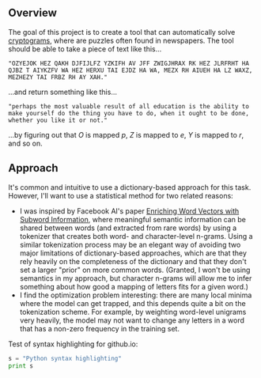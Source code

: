 ## Overview

The goal of this project is to create a tool that can automatically solve [cryptograms](https://en.wikipedia.org/wiki/Cryptogram), where are puzzles often found in newspapers. The tool should be able to take a piece of text like this...

`"OZYEJOK HEZ QAKH DJFIJLFZ YZKIFH AV JFF ZWIGJHRAX RK HEZ JLRFRHT HA QJBZ T AIYKZFV WA HEZ HERXU TAI EJDZ HA WA, MEZX RH AIUEH HA LZ WAXZ, MEZHEZY TAI FRBZ RH AY XAH."`

...and return something like this...

`"perhaps the most valuable result of all education is the ability to make yourself do the thing you have to do, when it ought to be done, whether you like it or not."`

...by figuring out that _O_ is mapped _p_, _Z_ is mapped to _e_, _Y_ is mapped to _r_, and so on.


## Approach

It's common and intuitive to use a dictionary-based approach for this task. However, I'll want to use a statistical method for two related reasons:
- I was inspired by Facebook AI's paper [Enriching Word Vectors with Subword Information](https://arxiv.org/abs/1607.04606), where meaningful semantic information can be shared between words (and extracted from rare words) by using a tokenizer that creates both word- and character-level n-grams. Using a similar tokenization process may be an elegant way of avoiding two major limitations of dictionary-based approaches, which are that they rely heavily on the completeness of the dictionary and that they don't set a larger "prior" on more common words. (Granted, I won't be using semantics in my approach, but character n-grams will allow me to infer something about how good a mapping of letters fits for a given word.)
- I find the optimization problem interesting: there are many local minima where the model can get trapped, and this depends quite a bit on the tokenization scheme. For example, by weighting word-level unigrams very heavily, the model may not want to change any letters in a word that has a non-zero frequency in the training set.

Test of syntax highlighting for github.io:
```python
s = "Python syntax highlighting"
print s
```
